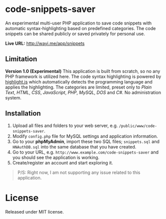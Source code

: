 # code-snippets-saver

An experimental multi-user PHP application to save code snippets with automatic syntax-highlighting based on predefined categories. The code snippets can be shared publicly or saved privately for personal use.

**Live URL:** http://wayi.me/app/snippets

## Limitation

**Version 1.0 (Experimental)**
This application is built from scratch, so no any PHP framework is utilized here. The code syntax highlighting is powered by [highlight.js](https://highlightjs.org/) which automatically detects the programming language and applies the highlighting. The categories are limited, preset only to _Plain Text_, _HTML_, _CSS_, _JavaScript_, _PHP_, _MySQL_, _DOS_ and _C#_. No administration system.

## Installation

1. Upload all files and folders to your web server, e.g. `/public/www/code-snippets-saver`.
2. Modify `config.php` file for MySQL settings and application information.
3. Go to your **phpMyAdmin**, import these two SQL files; `snippets.sql` and `HNAuthDB.sql` into the same database that you have created.
4. Go to your URL, e.g. `http://www.example.com/code-snippets-saver` and you should see the application is working.
5. Create/register an account and start exploring it.

> P/S: Right now, I am not supporting any issue related to this application.

# License

Released under MIT license.
